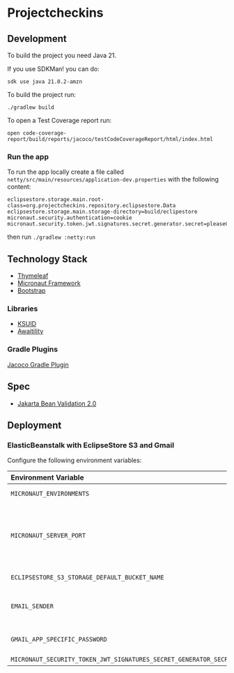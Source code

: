 # Projectcheckins

## Development

To build the project you need Java 21. 

If you use SDKMan! you can do: 

```
sdk use java 21.0.2-amzn
```

To build the project run: 

```
./gradlew build
```

To open a Test Coverage report run: 

```
open code-coverage-report/build/reports/jacoco/testCodeCoverageReport/html/index.html 
```

### Run the app

To run the app locally create a file called `netty/src/main/resources/application-dev.properties` with the following content: 

```properties
eclipsestore.storage.main.root-class=org.projectcheckins.repository.eclipsestore.Data
eclipsestore.storage.main.storage-directory=build/eclipestore
micronaut.security.authentication=cookie
micronaut.security.token.jwt.signatures.secret.generator.secret=pleaseChangeThisSecretForANewOne
```

then run `./gradlew :netty:run`

## Technology Stack

- [Thymeleaf](https://www.thymeleaf.org)
- [Micronaut Framework](https://micronaut.io/)
- [Bootstrap](https://getbootstrap.com)

### Libraries 

- [KSUID](https://github.com/ksuid/ksuid)
- [Awaitility](https://github.com/awaitility/awaitility)
### Gradle Plugins
[Jacoco Gradle Plugin](https://docs.gradle.org/current/userguide/jacoco_plugin.html)

## Spec

- [Jakarta Bean Validation 2.0](https://beanvalidation.org/2.0/spec/)

## Deployment

### ElasticBeanstalk with EclipseStore S3 and Gmail

Configure the following environment variables: 

| Environment Variable                                                        | Value   | Description                                                                  | 
|:----------------------------------------------------------------------------|:--------|:-----------------------------------------------------------------------------|
| `MICRONAUT_ENVIRONMENTS`                                                    | `ec2`   | [Micronaut environment](https://docs.micronaut.io/4.4.6/guide/#environments) |
| `MICRONAUT_SERVER_PORT`                                                     | `5000`  | Elastic Beanstalk assumes that the application listens on port 5000.         |
| `ECLIPSESTORE_S3_STORAGE_DEFAULT_BUCKET_NAME`                               |         | S3 bucket name                                                               |
| `EMAIL_SENDER`                                                              |         | Sender address in the mailjet console                                        |
| `GMAIL_APP_SPECIFIC_PASSWORD`                                               |         | [Gmail App specific password](https://myaccount.google.com/apppasswords)     |
| `MICRONAUT_SECURITY_TOKEN_JWT_SIGNATURES_SECRET_GENERATOR_SECRET`           |         | Secret                                                                       |
		